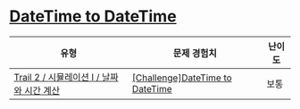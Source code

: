 # [DateTime to DateTime](https://www.codetree.ai/trails/complete/curated-cards/challenge-datetime-to-datetime)

|유형|문제 경험치|난이도|
|---|---|---|
|[Trail 2 / 시뮬레이션 I / 날짜와 시간 계산](https://www.codetree.ai/trail-info/novice-mid/)|[[Challenge]DateTime to DateTime](https://www.codetree.ai/trails/complete/curated-cards/challenge-datetime-to-datetime/)|보통|

